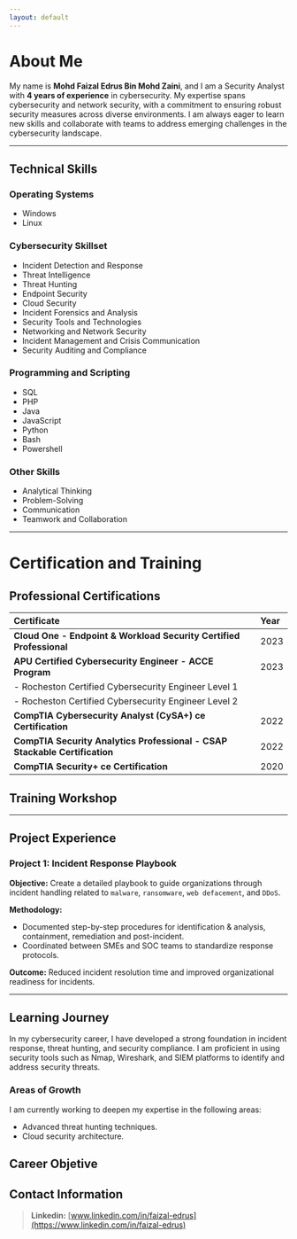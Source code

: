```yaml
---
layout: default
---
```


# About Me

My name is **Mohd Faizal Edrus Bin Mohd Zaini**, and I am a Security Analyst with **4 years of experience** in cybersecurity. My expertise spans cybersecurity and network security, with a commitment to ensuring robust security measures across diverse environments. I am always eager to learn new skills and collaborate with teams to address emerging challenges in the cybersecurity landscape.

* * *

## Technical Skills

### Operating Systems

* Windows
* Linux

### Cybersecurity Skillset

* Incident Detection and Response
* Threat Intelligence
* Threat Hunting
* Endpoint Security
* Cloud Security
* Incident Forensics and Analysis
* Security Tools and Technologies
* Networking and Network Security
* Incident Management and Crisis Communication
* Security Auditing and Compliance

### Programming and Scripting

* SQL
* PHP
* Java
* JavaScript
* Python
* Bash
* Powershell 

### Other Skills

* Analytical Thinking
* Problem-Solving
* Communication
* Teamwork and Collaboration

* * *

# Certification and Training

## Professional Certifications

| Certificate        | Year          |
|:-------------|:------------------|
| **Cloud One - Endpoint & Workload Security Certified Professional** | 2023 |
| **APU Certified Cybersecurity Engineer - ACCE Program** | 2023   |
|   - Rocheston Certified Cybersecurity Engineer Level 1 |      |
|   - Rocheston Certified Cybersecurity Engineer Level 2 |      |
| **CompTIA Cybersecurity Analyst (CySA+) ce Certification** | 2022    |
| **CompTIA Security Analytics Professional - CSAP Stackable Certification** | 2022    |
| **CompTIA Security+ ce Certification** | 2020   |

## Training Workshop

* * *

## Project Experience

### Project 1: **Incident Response Playbook**
**Objective:** Create a detailed playbook to guide organizations through incident handling related to `malware`, `ransomware`, `web defacement`, and `DDoS`.

**Methodology:**  
* Documented step-by-step procedures for identification & analysis, containment, remediation and post-incident.  
* Coordinated between SMEs and SOC teams to standardize response protocols.

**Outcome:** Reduced incident resolution time and improved organizational readiness for incidents.

* * *

## Learning Journey

In my cybersecurity career, I have developed a strong foundation in incident response, threat hunting, and security compliance. I am proficient in using security tools such as Nmap, Wireshark, and SIEM platforms to identify and address security threats.

### Areas of Growth
I am currently working to deepen my expertise in the following areas:  
- Advanced threat hunting techniques.  
- Cloud security architecture.

## Career Objetive

## Contact Information

> **Linkedin:** [www.linkedin.com/in/faizal-edrus](https://www.linkedin.com/in/faizal-edrus)
